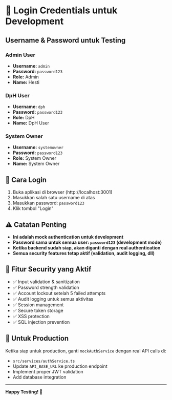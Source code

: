 # 🔐 Login Credentials untuk Development

## **Username & Password untuk Testing**

### **Admin User**
- **Username:** `admin`
- **Password:** `password123`
- **Role:** Admin
- **Name:** Hesti

### **DpH User**
- **Username:** `dph`
- **Password:** `password123`
- **Role:** DpH
- **Name:** DpH User

### **System Owner**
- **Username:** `systemowner`
- **Password:** `password123`
- **Role:** System Owner
- **Name:** System Owner

## **🔧 Cara Login**

1. Buka aplikasi di browser (http://localhost:3001)
2. Masukkan salah satu username di atas
3. Masukkan password: `password123`
4. Klik tombol "Login"

## **⚠️ Catatan Penting**

- **Ini adalah mock authentication untuk development**
- **Password sama untuk semua user: `password123` (development mode)**
- **Ketika backend sudah siap, akan diganti dengan real authentication**
- **Semua security features tetap aktif (validation, audit logging, dll)**

## **🚀 Fitur Security yang Aktif**

- ✅ Input validation & sanitization
- ✅ Password strength validation
- ✅ Account lockout setelah 5 failed attempts
- ✅ Audit logging untuk semua aktivitas
- ✅ Session management
- ✅ Secure token storage
- ✅ XSS protection
- ✅ SQL injection prevention

## **📝 Untuk Production**

Ketika siap untuk production, ganti `mockAuthService` dengan real API calls di:
- `src/services/authService.ts`
- Update `API_BASE_URL` ke production endpoint
- Implement proper JWT validation
- Add database integration

---

**Happy Testing! 🎉**
